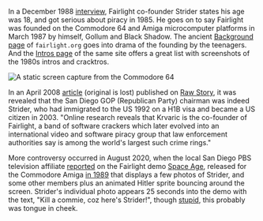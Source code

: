 In a December 1988 [interview](http://janeway.exotica.org.uk/target.php?idp=6375&idr=1940&tgt=1), Fairlight co-founder Strider states his age was 18, and got serious about piracy in 1985. He goes on to say Fairlight was founded on the Commodore 64 and Amiga microcomputer platforms in March 1987 by himself, Gollum and Black Shadow. The ancient [Background page](https://web.archive.org/web/19990222020755/http://www.fairlight.org/background.html) of `fairlight.org` goes into drama of the founding by the teenagers. And the [Intros page](https://web.archive.org/web/19990128174247/http://www.fairlight.org/intros.html) of the same site offers a great list with screenshots of the 1980s intros and cracktros.

![A static screen capture from the Commodore 64](/image/milestone/fairlightorg-gfx-intro2.gif "Fairlight's first intro from 1987")

In an April 2008 [article](https://alt.politics.republicans.narkive.com/I7xN7Xnp/san-diego-gop-chairman-co-founded-international-piracy-ring) (original is lost) published on [Raw Story](https://www.rawstory.com/), it was revealed that the San Diego GOP (Republican Party) chairman was indeed Strider, who had immigrated to the US 1992 on a H1B visa and became a US citizen in 2003. "Online research reveals that Krvaric is the co-founder of Fairlight, a band of software crackers which later evolved into an international video and software piracy group that law enforcement authorities say is among the world's largest such crime rings."

More controversy occurred in August 2020, when the local San Diego PBS television affiliate [reported](https://www.kpbs.org/news/evening-edition/2020/08/21/video-surfaces-images-hitler-and-tony-krvaric) on the Fairlight demo [Space Age](https://www.youtube.com/watch?v=X6SS8TE6c4o), released for the Commodore Amiga [in 1989](https://demozoo.org/productions/243679/) that displays a few photos of Strider, and some other members plus an animated Hitler sprite bouncing around the screen. Strider's individual photo appears 25 seconds into the demo with the text, "Kill a commie, coz here's Strider!", though [stupid](https://www.thesun.co.uk/news/14342020/when-prince-harry-nazi-uniform-why-apology/), this probably was tongue in cheek.
